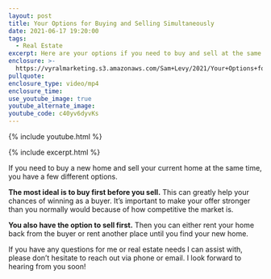 ```yaml
---
layout: post
title: Your Options for Buying and Selling Simultaneously
date: 2021-06-17 19:20:00
tags:
  - Real Estate
excerpt: Here are your options if you need to buy and sell at the same time.
enclosure: >-
  https://vyralmarketing.s3.amazonaws.com/Sam+Levy/2021/Your+Options+for+Buying+and+Selling+Simultaneously+(1).mp4
pullquote:
enclosure_type: video/mp4
enclosure_time:
use_youtube_image: true
youtube_alternate_image:
youtube_code: c40yv6dyvKs
---
```

{% include youtube.html %}

{% include excerpt.html %}

If you need to buy a new home and sell your current home at the same time, you have a few different options.&nbsp;

**The most ideal is to buy first before you sell.** This can greatly help your chances of winning as a buyer. It’s important to make your offer stronger than you normally would because of how competitive the market is.

**You also have the option to sell first.**&nbsp;Then you can either rent your home back from the buyer or rent another place until you find your new home.&nbsp;

If you have any questions for me or real estate needs I can assist with, please don’t hesitate to reach out via phone or email. I look forward to hearing from you soon\!

